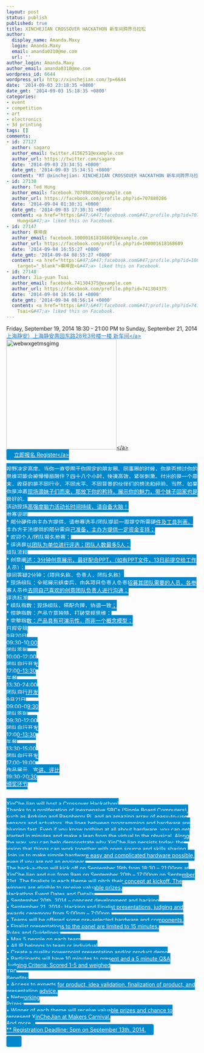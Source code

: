 ```yaml
---
layout: post
status: publish
published: true
title: XINCHEJIAN CROSSOVER HACKATHON 新车间跨界马拉松
author:
  display_name: Amanda.Maxy
  login: Amanda.Maxy
  email: amanda0310@me.com
  url: ''
author_login: Amanda.Maxy
author_email: amanda0310@me.com
wordpress_id: 6644
wordpress_url: http://xinchejian.com/?p=6644
date: '2014-09-03 23:18:35 +0800'
date_gmt: '2014-09-03 15:18:35 +0800'
categories:
- event
- competition
- art
- electronics
- 3d printing
tags: []
comments:
- id: 27127
  author: sagaro
  author_email: twitter.4156251@example.com
  author_url: https://twitter.com/sagaro
  date: '2014-09-03 23:34:51 +0800'
  date_gmt: '2014-09-03 15:34:51 +0800'
  content: "RT @xinchejian: XINCHEJIAN CROSSOVER HACKATHON 新车间跨界马拉松:  \n... http:&#47;&#47;t.co&#47;4eMTRr5evY"
- id: 27130
  author: Ted Hung
  author_email: facebook.707880286@example.com
  author_url: https://facebook.com/profile.php?id=707880286
  date: '2014-09-04 01:30:31 +0800'
  date_gmt: '2014-09-03 17:30:31 +0800'
  content: <a href="https:&#47;&#47;facebook.com&#47;profile.php?id=707880286" target="_blank">Ted
    Hung<&#47;a> liked this on Facebook.
- id: 27147
  author: 蔡坤良
  author_email: facebook.100001618168609@example.com
  author_url: https://facebook.com/profile.php?id=100001618168609
  date: '2014-09-04 16:55:27 +0800'
  date_gmt: '2014-09-04 08:55:27 +0800'
  content: <a href="https:&#47;&#47;facebook.com&#47;profile.php?id=100001618168609"
    target="_blank">蔡坤良<&#47;a> liked this on Facebook.
- id: 27148
  author: Jia-yuan Tsai
  author_email: facebook.741304375@example.com
  author_url: https://facebook.com/profile.php?id=741304375
  date: '2014-09-04 16:56:14 +0800'
  date_gmt: '2014-09-04 08:56:14 +0800'
  content: <a href="https:&#47;&#47;facebook.com&#47;profile.php?id=741304375" target="_blank">Jia-yuan
    Tsai<&#47;a> liked this on Facebook.
---
```

<p>Friday, September 19, 2014 18:30 - 21:00 PM to Sunday, September 21, 2014<br />
<a style="color: #2578bf;" href="http:&#47;&#47;xinchejian.huodongxing.com&#47;event&#47;map&#47;5244063275800" target="_blank">上海静安）上海静安愚园东路28号3号楼一楼 新车间<&#47;a><br />
<a href="http:&#47;&#47;xinchejian.com&#47;wp-content&#47;uploads&#47;2014&#47;09&#47;webwxgetmsgimg.jpg"><img src="http:&#47;&#47;xinchejian.com&#47;wp-content&#47;uploads&#47;2014&#47;09&#47;webwxgetmsgimg-290x290.jpg" alt="webwxgetmsgimg" width="290" height="290" class="aligncenter size-thumbnail wp-image-6645" &#47;><&#47;a><br />
<a style="background-color:#0088CC;color:white;border-radius:4px;cursor:pointer;font-size:14px;padding:6px 20px;" href="http:&#47;&#47;www.huodongxing.com&#47;go&#47;hachathon" target="_blank" title="立即报名">立即报名 Register<&#47;a><br />
<!--:zh--><br />
视野决定高度。当你一直受囿于你固定的朋友圈、同事圈的时候，你是否想过你的思维可能会被慢慢局限住？四十八个小时，快速高效，紧张刺激。付出的是一个周末，收获的是不同行业、不同水平、不同背景的伙伴们的想法和经验。当然，如果你是冲着现场滴妹子们而来，那放下你的矜持，展示你的魅力，带个妹子回家也是极好的。<br />
活动现场高强度脑力活动长时间持续，请自备大脑！<br />
参赛说明<br />
* 部分硬件由主办方提供，请参赛选手&#47;团队提前一周提交所需硬件及工具列表。主办方无法提供的部分需自己准备，主办方提供一定资金支持；<br />
* 欢迎个人&#47;团队报名参赛；<br />
* 评选是以团队为单位进行评选；团队人数最多5人；<br />
组队流程<br />
* 创意阐述：3分钟创意展示，最好配合PPT，（如有PPT文件，13日前提交给工作人员）；<br />
提问答疑2分钟；（项目名称，负责人，团队名称）<br />
* 现场组队：全部展示结束后，由各项目负责人负责招募其团队需要的人员，各参赛人员也去同自己喜欢的创意团队负责人进行沟通；<br />
评选标准<br />
* 组队指数：现场组队，搭配合理，协调一致；<br />
* 惊艳指数：产品立意独特，打破常规思维；<br />
* 完整指数：产品具有可演示性，而非一个概念模型；<br />
日程安排<br />
9月20日<br />
09:30-10:00<br />
团队签到<br />
10:00-12:00<br />
团队自行开发<br />
12:00-13:30<br />
午餐<br />
13:30-24:00<br />
团队自行开发<br />
9月21日<br />
09:00-09:30<br />
团队签到<br />
09:30-12:00<br />
团队自行开发<br />
12:00-13:30<br />
午餐<br />
13:30-15:00<br />
团队自行开发<br />
17:00-19:00<br />
作品展示、宣讲、评比<br />
19:30-20:30<br />
颁奖环节<br />
<!--:--><br />
<!--:en--><br />
XinCheJian will host a Crossover Hackathon!<br />
Thanks to a proliferation of inexpensive SBCs (Single Board Computers), such as Arduino and Raspberry Pi, and an amazing array of easy-to-use sensors and actuators, the lines between programming and hardware are blurring fast. Even if you know nothing at all about hardware, you can get started in minutes and make a leap from the virtual to the physical. Along the way, you can help demonstrate why XinCheJian persists today: the vision that things can work together with open source and skills sharing. Join us to make simple hardware easy and complicated hardware possible, even if you are not an engineer.<br />
The hack-a-thon will kick off on September 19th from 18:30 &ndash; 21:00pm at XinCheJian and run from 9am on September 20th &ndash; 17:00pm on September 21st. The finalists in each theme will pitch their concept at kickoff. The winners are eligible to receive valuable prizes.<br />
Hackathon Event Dates and Details<br />
&bull; September 20th, 2014 &ndash; concept development and hacking<br />
&bull; September 21, 2014- Hacking and Finalist presentations, judging and awards ceremony from 5:00pm &ndash; 7:00pm.<br />
&bull; Teams will be offered some pre-selected hardware and components.<br />
&bull; Finalist presentations to the panel are limited to 15 minutes.<br />
Rules and Guidelines:<br />
&bull; Max 5 people on each team<br />
&bull; All IP belongs to team or individual<br />
&bull; Create a quality powerpoint presentation and&#47;or product demo<br />
&bull; Participants will have 10 minutes to present and a 5 minute Q&A<br />
Judging Criteria: Scored 1-5 and weighed<br />
TBD<br />
Benefits:<br />
&bull; Access to experts for product, idea validation, finalization of product, and presentation advice.<br />
&bull; Networking<br />
Prizes:<br />
&bull; Winner of each theme will receive valuable prizes and chance to represent XinCheJian at Makers Carnival.<br />
And more&hellip;<br />
** Registration Deadline: 5pm on September 13th, 2014.<br />
<!--:--></p>
